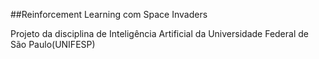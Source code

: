 ##Reinforcement Learning com Space Invaders

Projeto da disciplina de Inteligência Artificial da Universidade Federal de São Paulo(UNIFESP)

